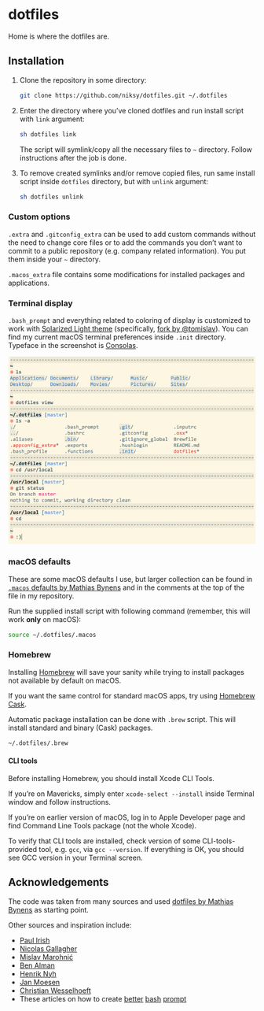 # dotfiles

Home is where the dotfiles are.

## Installation

1. Clone the repository in some directory:

	```bash
	git clone https://github.com/niksy/dotfiles.git ~/.dotfiles
	```

1. Enter the directory where you’ve cloned dotfiles and run install script with `link` argument:

	```bash
	sh dotfiles link
	```

	The script will symlink/copy all the necessary files to `~` directory. Follow instructions after the job is done.

1. To remove created symlinks and/or remove copied files, run same install script inside `dotfiles` directory, but with `unlink` argument:

	```bash
	sh dotfiles unlink
	```

### Custom options

`.extra` and `.gitconfig_extra` can be used to add custom commands without the need to change core files or to add the commands you don’t want to commit to a public repository (e.g. company related information). You put them inside your `~` directory.

`.macos_extra` file contains some modifications for installed packages and applications.

### Terminal display

`.bash_prompt` and everything related to coloring of display is customized to work with [Solarized Light theme](https://github.com/altercation/solarized) (specifically, [fork by @tomislav](https://github.com/tomislav/osx-terminal.app-colors-solarized)). You can find my current macOS terminal preferences inside `.init` directory. Typeface in the screenshot is [Consolas](http://en.wikipedia.org/wiki/Consolas).

![niksy Terminal display](.init/niksy-ss.png)

### macOS defaults

These are some macOS defaults I use, but larger collection can be found in [`.macos` defaults by Mathias Bynens](https://github.com/mathiasbynens/dotfiles/blob/master/.macos) and in the comments at the top of the file in my repository.

Run the supplied install script with following command (remember, this will work **only** on macOS):

```bash
source ~/.dotfiles/.macos
```

### Homebrew

Installing [Homebrew](http://brew.sh/) will save your sanity while trying to install packages not available by default on macOS.

If you want the same control for standard macOS apps, try using [Homebrew Cask](http://caskroom.io/).

Automatic package installation can be done with `.brew` script. This will install standard and binary (Cask) packages.

```bash
~/.dotfiles/.brew
```

#### CLI tools

Before installing Homebrew, you should install Xcode CLI Tools.

If you’re on Mavericks, simply enter `xcode-select --install` inside Terminal window and follow instructions.

If you’re on earlier version of macOS, log in to Apple Developer page and find Command Line Tools package (not the whole Xcode).

To verify that CLI tools are installed, check version of some CLI-tools-provided tool, e.g. `gcc`, via `gcc --version`. If everything is OK, you should see GCC version in your Terminal screen.

## Acknowledgements

The code was taken from many sources and used [dotfiles by Mathias Bynens](https://github.com/mathiasbynens/dotfiles) as starting point.

Other sources and inspiration include:

* [Paul Irish](https://github.com/paulirish/dotfiles)
* [Nicolas Gallagher](https://github.com/necolas/dotfiles)
* [Mislav Marohnić](https://github.com/mislav/dotfiles)
* [Ben Alman](https://github.com/cowboy/dotfiles)
* [Henrik Nyh](https://github.com/henrik/dotfiles)
* [Jan Moesen](https://github.com/janmoesen/tilde)
* [Christian Wesselhoeft](https://github.com/xtian/dotfiles)
* These articles on how to create [better](http://lifehacker.com/5840450/add-a-handy-separator-between-commands-in-your-terminal-on-mac-os-x-and-linux) [bash](http://net.tutsplus.com/tutorials/other/how-to-customize-the-command-prompt/) [prompt](http://net.tutsplus.com/tutorials/tools-and-tips/how-to-customize-your-command-prompt/)
